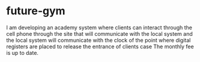 # future-gym
I am developing an academy system where clients can interact through the cell phone through the site that will communicate with the local system and the local system will communicate with the clock of the point where digital registers are placed to release the entrance of clients case The monthly fee is up to date.
